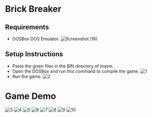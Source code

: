 # Brick Breaker

## Requirements
- DOSBox DOS Emulator.
![Screenshot (16)](https://github.com/anas-farooq8/BrickBreaker/assets/150327092/4864525a-b72f-40d6-8a34-792295deb6ed)


## Setup Instructions
* Paste the given files in the BIN directory of masm.
* Open the DOSBox and run this command to compile the game.
![1](https://github.com/anas-farooq8/BrickBreaker/assets/150327092/f65c7ba0-d1bc-4edf-8bc9-383d169dab65)
* Run the game.
![2](https://github.com/anas-farooq8/BrickBreaker/assets/150327092/0d019cd0-9f8a-493c-abdc-e64ec3186620)



# Game Demo
![3](https://github.com/anas-farooq8/BrickBreaker/assets/150327092/bd3dd091-42ec-48ff-8a9e-b2f06b63192a)
![4](https://github.com/anas-farooq8/BrickBreaker/assets/150327092/b284646f-2a1c-47b8-a7d0-43477c035517)
![5](https://github.com/anas-farooq8/BrickBreaker/assets/150327092/0a513883-174f-4664-8efd-9bd29199c160)
![6](https://github.com/anas-farooq8/BrickBreaker/assets/150327092/5ffe4ef0-c3f1-4913-9186-f33da148952c)
![7](https://github.com/anas-farooq8/BrickBreaker/assets/150327092/5c6e776a-e32e-4255-898d-e4658b8f6804)
![8](https://github.com/anas-farooq8/BrickBreaker/assets/150327092/c8a9ad14-1add-4225-a783-bcc743026ff1)
![9](https://github.com/anas-farooq8/BrickBreaker/assets/150327092/313d1e11-38c1-4028-9527-dd47d47a79b3)
![10](https://github.com/anas-farooq8/BrickBreaker/assets/150327092/b90629d6-141f-4108-ae01-c5c3853b54e2)
